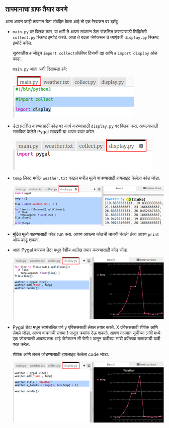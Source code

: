 ## तापमानाचा ग्राफ तैयार करणे

आता आपण काही तापमान डेटा संग्रहित केला आहे तो एक रेखांकन वर दर्शवू.

+ `main.py` वर क्लिक करा. या क्षणी ते आपण तापमान डेटा संकलित करण्यासाठी लिहिलेली `collect.py` स्क्रिप्ट इम्पोर्ट करते. आता ते बदला जेणेकरून ते त्याऐवजी `display.py` स्क्रिप्ट इम्पोर्ट करेल.
    
    सुरुवातीस `#` जोडून `import collect`ओळीवर टिप्पणी द्या आणि `#` `import display` ओळ काढा.
    
    `main.py` आता अशी दिसायला हवे:
    
    ![स्क्रीनशॉट](images/weather-main.png)

+ डेटा प्रदर्शित करण्यासाठी कोड वर कार्य करण्यासाठी `display.py` वर क्लिक करा. आपल्यासाठी समाविष्ट केलेले Pygal लायब्ररी चा आपण वापर करेल.
    
    ![स्क्रीनशॉट](images/weather-display.png)

+ `temp` लिस्ट मधील `weather.txt` फाइल मधील मूल्ये वाचण्यासाठी हायलाइट केलेला कोड जोडा.
    
    ![स्क्रीनशॉट](images/weather-read.png)

+ मुद्रित मूल्ये पाहण्यासाठी कोड run करा. आपण आपल्या कोडची चाचणी घेतली तेव्हा आपण `print` ओळ काढू शकता.

+ आता Pygal वापरून डेटा मधून रेशीय आलेख तयार करण्यासाठी कोड जोडा.
    
    ![स्क्रीनशॉट](images/weather-graph.png)

+ Pygal डेटा मधून स्वयंचलित पणे y एक्सिससाठी लेबल तयार करते. X एक्सिससाठी शीर्षक आणि लेबले जोडा. आपण वाचनाची संख्या 1 पासून क्रमांक देऊ शकतो. आपण तापमान सूचीच्या लांबी मध्ये एक जोडण्याची आवश्यकता आहे जेणेकरुन ती श्रेणी 1 पासून यादीच्या लांबी पर्यंतच्या क्रमांकाची यादी परत करेल.
    
    शीर्षक आणि लेबले जोडण्यासाठी हायलाइट केलेला code जोडा:
    
    ![स्क्रीनशॉट](images/weather-labels.png)